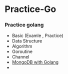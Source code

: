 # Practice-Go

### Practice golang
- Basic (Examle , Practice)
- Data Structure
- Algorithm
- Goroutine
- Channel
- [MongoDB with Golang](https://github.com/royroyee/Practice-go/tree/master/mongodb)
- 
